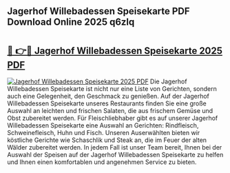 ## Jagerhof Willebadessen Speisekarte PDF Download Online 2025 q6zlq

# <h2><a href="http://gc94l89.nevu.top/?p=Jagerhof+Willebadessen+Speisekarte">🔗 👉🔴 Jagerhof Willebadessen Speisekarte 2025 PDF</a></h2>

[![Jagerhof Willebadessen Speisekarte 2025 PDF](https://i.imgur.com/dBaPXMq.png)](http://gc94l89.nevu.top/?p=Jagerhof+Willebadessen+Speisekarte)
Die Jagerhof Willebadessen Speisekarte ist nicht nur eine Liste von Gerichten, sondern auch eine Gelegenheit, den Geschmack zu genießen. Auf der Jagerhof Willebadessen Speisekarte unseres Restaurants finden Sie eine große Auswahl an leichten und frischen Salaten, die aus frischem Gemüse und Obst zubereitet werden. Für Fleischliebhaber gibt es auf unserer Jagerhof Willebadessen Speisekarte eine Auswahl an Gerichten: Rindfleisch, Schweinefleisch, Huhn und Fisch. Unseren Auserwählten bieten wir köstliche Gerichte wie Schaschlik und Steak an, die im Feuer der alten Wälder zubereitet werden. In jedem Fall ist unser Team bereit, Ihnen bei der Auswahl der Speisen auf der Jagerhof Willebadessen Speisekarte zu helfen und Ihnen einen komfortablen und angenehmen Service zu bieten.
